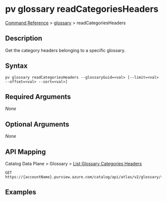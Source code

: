 # pv glossary readCategoriesHeaders
[Command Reference](../../../README.md#command-reference) > [glossary](./main.md) > readCategoriesHeaders

## Description
Get the category headers belonging to a specific glossary.

## Syntax
```
pv glossary readCategoriesHeaders --glossaryGuid=<val> [--limit=<val> --offset=<val> --sort=<val>]
```

## Required Arguments
*None*

## Optional Arguments
*None*

## API Mapping
Catalog Data Plane > Glossary > [List Glossary Categories Headers](https://docs.microsoft.com/en-us/rest/api/purview/catalogdataplane/glossary/list-glossary-categories-headers)
```
GET https://{accountName}.purview.azure.com/catalog/api/atlas/v2/glossary/{glossaryGuid}/categories/headers
```

## Examples
```powershell

```